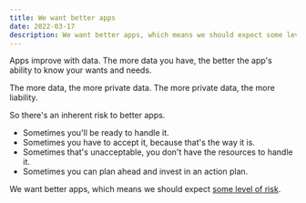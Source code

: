 ```yaml
---
title: We want better apps
date: 2022-03-17
description: We want better apps, which means we should expect some level of risk.
---
```


Apps improve with data. The more data you have, the better the app's ability to know your wants and needs.

The more data, the more private data. The more private data, the more liability.

So there's an inherent risk to better apps.

- Sometimes you'll be ready to handle it. 
- Sometimes you have to accept it, because that's the way it is. 
- Sometimes that's unacceptable, you don't have the resources to handle it. 
- Sometimes you can plan ahead and invest in an action plan.

We want better apps, which means we should expect [some level of risk](the-price-of-inaction). 

<!-- 
You're free to choose your own adventure, but make sure that everyone understands the game. -->
